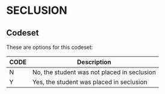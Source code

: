 
# SECLUSION





## Codeset

These are options for this codeset:

| CODE   | Description                                 |
|--------|---------------------------------------------|
| N      | No, the student was not placed in seclusion |
| Y      | Yes, the student was placed in seclusion    |

    